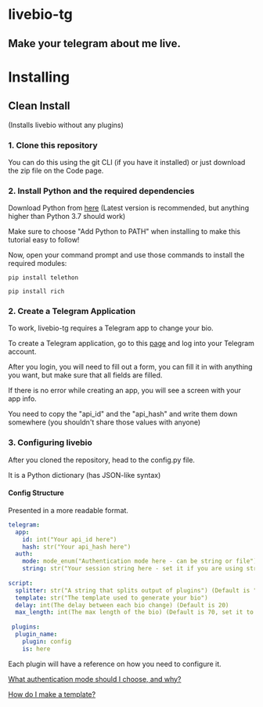 # livebio-tg
## Make your telegram about me live.


# Installing
## Clean Install
(Installs livebio without any plugins)
### 1. Clone this repository
You can do this using the git CLI (if you have it installed) or just download the zip file on the Code page.
### 2. Install Python and the required dependencies
Download Python from [here](https://www.python.org/downloads/) (Latest version is recommended, but anything higher than Python 3.7 should work)

Make sure to choose "Add Python to PATH" when installing to make this tutorial easy to follow!

Now, open your command prompt and use those commands to install the required modules:
```commandline
pip install telethon
```

```commandline
pip install rich
```

### 2. Create a Telegram Application
To work, livebio-tg requires a Telegram app to change your bio.

To create a Telegram application, go to this [page](https://my.telegram.org/apps) and log into your Telegram account.

After you login, you will need to fill out a form, you can fill it in with anything you want, but make sure that all fields are filled.

If there is no error while creating an app, you will see a screen with your app info.

You need to copy the "api_id" and the "api_hash" and write them down somewhere (you shouldn't share those values with anyone)

### 3. Configuring livebio
After you cloned the repository, head to the config.py file.

It is a Python dictionary (has JSON-like syntax)

#### Config Structure
Presented in a more readable format.
```yaml
telegram:
  app:
    id: int("Your api_id here")
    hash: str("Your api_hash here")
  auth:
    mode: mode_enum("Authentication mode here - can be string or file")
    string: str("Your session string here - set it if you are using string mode") (Default is "file")
    
script:
  splitter: str("A string that splits output of plugins") (Default is "|")
  template: str("The template used to generate your bio")
  delay: int(The delay between each bio change) (Default is 20)
  max_length: int(The max length of the bio) (Default is 70, set it to 140 if you have Telegram Premium)
 
 plugins:
  plugin_name:
    plugin: config
    is: here
```
Each plugin will have a reference on how you need to configure it.

[What authentication mode should I choose, and why?](AUTH.md)

[How do I make a template?](TEMPLATE.md)
